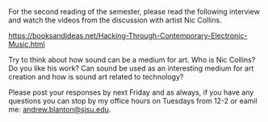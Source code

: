 For the second reading of the semester, please read the following interview and watch the videos from the discussion with artist Nic Collins.

https://booksandideas.net/Hacking-Through-Contemporary-Electronic-Music.html

Try to think about how sound can be a medium for art. Who is Nic Collins? Do you like his work? Can sound be used as an interesting medium for art creation and how is sound art related to technology?

Please post your responses by next Friday and as always, if you have any questions you can stop by my office hours on Tuesdays from 12-2 or eamil me: andrew.blanton@sjsu.edu.
